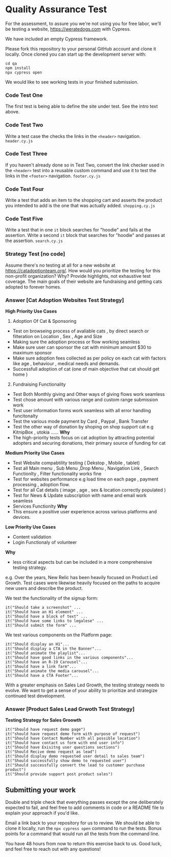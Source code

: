 # Quality Assurance Test

For the assessment, to assure you we're not using you for free labor, we'll be testing a website, https://weratedogs.com with Cypress.

We have included an empty Cypress framework.

Please fork this repository to your personal GitHub account and clone it locally. Once cloned you can start up the development server with:

```
cd qa
npm install
npx cypress open
```

We would like to see working tests in your finished submission.

### Code Test One
The first test is being able to define the site under test. See the intro text above.

### Code Test Two
Write a test case the checks the links in the `<header>` navigation. `header.cy.js`

### Code Test Three
If you haven't already done so in Test Two, convert the link checker used in the `<header>` test into a reusable custom command and use it to test the links in the `<footer>` navigation. `footer.cy.js`

### Code Test Four
Write a test that adds an item to the shopping cart and asserts the product you intended to add is the one that was actually added. `shopping.cy.js`

### Code Test Five
Write a test that in one `it` block searches for "hoodie" and fails at the assertion. Write a second `it` block that searches for "hoodie" and passes at the assertion. `search.cy.js`

### Strategy Test [no code]
Assume there's no testing at all for a new website at https://catadoptionteam.org/. How would you prioritize the testing for this non-profit organization? Why? Provide highlights, not exhaustive test coverage. The main goals of their website are fundraising and getting cats adopted to forever homes.

### Answer [Cat Adoption Websites Test Strategy]
**High Priority Use Cases**
1. Adoption Of Cat & Sponsoring
* Test on browseing process of avaliable cats , by direct search or filteration on Location , Sex , Age and Size
* Making sure the adoption process or flow working seamless
* Make sure user can sponsor the cat with minimum amount $30 to maximum sponsor
* Make sure adoption fees collected as per policy on each cat with factors like age , behaviour , medical needs and demands.
* Successfull adoption of cat (one of main objective that cat should get home )
2. Fundraising Functionality
* Test Both Monthly giving and Other ways of giving flows work seamless
* Test chose amount with various range and custom range submission work
* Test user information forms work seamless with all error handling funcitonalty
* Test the various mode payment by Card , Paypal , Bank Transfer
* Test the other way of donation by shoping on shop support cat
e.g KitnipBox , utokia ......
**Why** 
* The high-priority tests focus on cat adoption by attracting potential adopters and securing donations, their primary source of funding for cat

**Medium Priority Use Cases**
* Test Website compabtility testing ( Dekstop , Mobile , tablet)
* Test all Main menu , Sub Menu ,Drop Menu , Navigation Link , Search Functionlty , Filter functionality works fine
* Test for websites performance e.g load time on each page , payment processing , adoption flow.
* Test for all Cat details ( image , age , sex & location correctly populated )
* Test for News & Update subscription with name and email work seamless
* Services Functionlty
**Why** 
* This ensure a positive user experience across various platforms and devices.

**Low Priority Use Cases**
* Content validation
* Login Functionaly of volunteer
   
**Why** 
* less critical aspects but can be included in a more comprehensive testing strategy.



e.g. Over the years, New Relic has been heavily focused on Product Led Growth. Test cases were likewise heavily focused on the paths to acquire new users and describe the product.

We test the functionality of the signup form:
 
 ```
 it("Should take a screenshot" ...
 it("Should have an H1 element" ...
 it("Should have a block of text" ...
 it("Should have some links to legalese" ...
 it("Should submit the form" ...
 ```

We test various components on the Platform page:

```
it("Should display an H1"...
it("Should display a CTA in the Banner"...
it("Should animate the playlist"...
it("Should have good links in the various components"...
it("Should have an R-19 Carousel"...
it("Should have a link farm"...
it("Should animate the media carousel"...
it("Should have a CTA Footer"...
```

 With a greater emphasis on Sales Led Growth, the testing strategy needs to evolve. We want to get a sense of your ability to prioritize and strategize continued test development.

### Answer [Product Sales Lead Grwoth Test Strategy]
**Testing Strategy for Sales Groowth**
```
it("Should have request demo page")
it("should have request demo form with purpose of request")
it("Should have Contact Number with all possible location")
it("Should have contact us form with end user info")
it("Should have Exisitng user questions sections")
it("Should Recive demo request as lead")
it("Should display demo requested user detail to sales team")
it("Should successfully show demo to requested user")
it("Should successfully convert the lead to customer purchase product")
it("Should provide support post product sales")
```


## Submitting your work

Double and triple check that everything passes except the one deliberately expected to fail, and feel free to add comments in code or a README file to explain your approach if you'd like.

Email a link back to your repository for us to review. We should be able to clone it locally, run the `npx cypress open` command to run the tests. Bonus points for a command that would run all the tests from the command line.

You have 48 hours from now to return this exercise back to us. Good luck, and feel free to reach out with any questions!